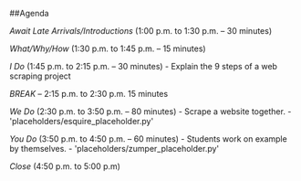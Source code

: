 ##Agenda

*Await Late Arrivals/Introductions* (1:00 p.m. to 1:30 p.m.  – 30 minutes)

*What/Why/How* (1:30 p.m. to 1:45 p.m. – 15 minutes)

*I Do* (1:45 p.m. to 2:15 p.m. – 30 minutes)
    - Explain the 9 steps of a web scraping project 

*BREAK* – 2:15 p.m. to 2:30 p.m. 15 minutes

*We Do* (2:30 p.m. to 3:50 p.m. – 80 minutes)
    - Scrape a website together. 
    - 'placeholders/esquire_placeholder.py'

*You Do* (3:50 p.m. to 4:50 p.m. – 60 minutes)
    - Students work on example by themselves.
    - 'placeholders/zumper_placeholder.py'

*Close* (4:50 p.m. to 5:00 p.m)


